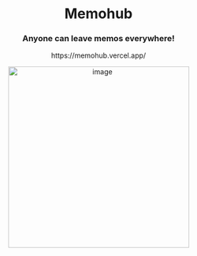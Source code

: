 <h1 align="center">
  Memohub
</h1>
<h3 align="center">
  Anyone can leave memos everywhere!  
</h3>
<p align="center">
  https://memohub.vercel.app/
</p>
<p align="center">
  <img width="367" alt="image" src="https://github.com/wndgur2/memohub/assets/65120311/e6232f19-a2ac-4f2e-a75e-72da3e6877ae">
</p>
